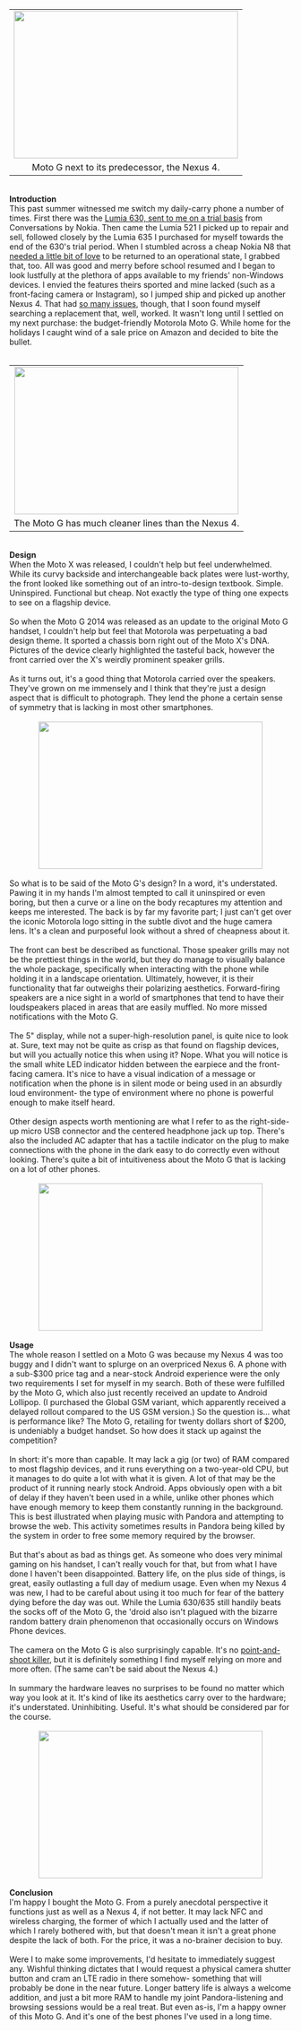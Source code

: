 

<table align="center" cellpadding="0" cellspacing="0" class="tr-caption-container" style="margin-left: auto; margin-right: auto; text-align: center;"><tbody><tr><td style="text-align: center;"><a href="http://3.bp.blogspot.com/-B-M1YRUyddo/VNPtS_G-_XI/AAAAAAAAGjo/owM9efKL208/s1600/DSC_7300.JPG" imageanchor="1" style="margin-left: auto; margin-right: auto;"><img border="0" src="http://3.bp.blogspot.com/-B-M1YRUyddo/VNPtS_G-_XI/AAAAAAAAGjo/owM9efKL208/s1600/DSC_7300.JPG" height="263" width="400" /></a></td></tr><tr><td class="tr-caption" style="text-align: center;">Moto G next to its predecessor, the Nexus 4.</td></tr></tbody></table><b><br /></b><b>Introduction</b><br />This past summer witnessed me switch my daily-carry phone a number of times. First there was the <a href="http://meinfruhstuck.blogspot.com/2014/10/nokia-lumia-630-635-review.html" target="_blank">Lumia 630, sent to me on a trial basis</a> from Conversations by Nokia. Then came the Lumia 521 I picked up to repair and sell, followed closely by the Lumia 635 I purchased for myself towards the end of the 630's trial period. When I stumbled across a cheap Nokia N8 that <a href="http://meinfruhstuck.blogspot.com/2014/11/amoled-clock-take-2.html" target="_blank">needed a little bit of love</a> to be returned to an operational state, I grabbed that, too. All was good and merry before school resumed and I began to look lustfully at the plethora of apps available to my friends' non-Windows devices. I envied the features theirs sported and mine lacked (such as a front-facing camera or Instagram), so I jumped ship and picked up another Nexus 4. That had <a href="http://youtu.be/tbeOvD8M28E" target="_blank">so many issues</a>, though, that I soon found myself searching a replacement that, well, worked. It wasn't long until I settled on my next purchase: the budget-friendly Motorola Moto G. While home for the holidays I caught wind of a sale price on Amazon and decided to bite the bullet.<br /><br /><table align="center" cellpadding="0" cellspacing="0" class="tr-caption-container" style="margin-left: auto; margin-right: auto; text-align: center;"><tbody><tr><td style="text-align: center;"><a href="http://3.bp.blogspot.com/-wWGnzJ_vhaM/VNPtk7Kvf2I/AAAAAAAAGjw/IhAqiB7SztM/s1600/DSC_7271.JPG" imageanchor="1" style="margin-left: auto; margin-right: auto;"><img border="0" src="http://3.bp.blogspot.com/-wWGnzJ_vhaM/VNPtk7Kvf2I/AAAAAAAAGjw/IhAqiB7SztM/s1600/DSC_7271.JPG" height="263" width="400" /></a></td></tr><tr><td class="tr-caption" style="text-align: center;">The Moto G has much cleaner lines than the Nexus 4.</td></tr></tbody></table><br /><b>Design</b><br />When the Moto X was released, I couldn't help but feel underwhelmed. While its curvy backside and interchangeable back plates were lust-worthy, the front looked like something out of an intro-to-design textbook. Simple. Uninspired. Functional but cheap. Not exactly the type of thing one expects to see on a flagship device.<br /><br />So when the Moto G 2014 was released as an update to the original Moto G handset, I couldn't help but feel that Motorola was perpetuating a bad design theme. It sported a chassis born right out of the Moto X's DNA. Pictures of the device clearly highlighted the tasteful back, however the front carried over the X's weirdly prominent speaker grills.<br /><br />As it turns out, it's a good thing that Motorola carried over the speakers. They've grown on me immensely and I think that they're just a design aspect that is difficult to photograph. They lend the phone a certain sense of symmetry that is lacking in most other smartphones.<br /><br /><div class="separator" style="clear: both; text-align: center;"><a href="http://2.bp.blogspot.com/-hocs6gH7pbE/VNPtywtn4FI/AAAAAAAAGj4/86VCx6muxV8/s1600/DSC_7272.JPG" imageanchor="1" style="margin-left: 1em; margin-right: 1em;"><img border="0" src="http://2.bp.blogspot.com/-hocs6gH7pbE/VNPtywtn4FI/AAAAAAAAGj4/86VCx6muxV8/s1600/DSC_7272.JPG" height="263" width="400" /></a></div><br />So what is to be said of the Moto G's design? In a word, it's understated. Pawing it in my hands I'm almost tempted to call it uninspired or even boring, but then a curve or a line on the body recaptures my attention and keeps me interested. The back is by far my favorite part; I just can't get over the iconic Motorola logo sitting in the subtle divot and the huge camera lens. It's a clean and purposeful look without a shred of cheapness about it.<br /><br />The front can best be described as functional. Those speaker grills may not be the prettiest things in the world, but they do manage to visually balance the whole package, specifically when interacting with the phone while holding it in a landscape orientation. Ultimately, however, it is their functionality that far outweighs their polarizing aesthetics. Forward-firing speakers are a nice sight in a world of smartphones that tend to have their loudspeakers placed in areas that are easily muffled. No more missed notifications with the Moto G.<br /><br />The 5" display, while not a super-high-resolution panel, is quite nice to look at. Sure, text may not be quite as crisp as that found on flagship devices, but will you actually notice this when using it? Nope. What you will notice is the small white LED indicator hidden between the earpiece and the front-facing camera. It's nice to have a visual indication of a message or notification when the phone is in silent mode or being used in an absurdly loud environment- the type of environment where no phone is powerful enough to make itself heard.<br /><br />Other design aspects worth mentioning are what I refer to as the right-side-up micro USB connector and the centered headphone jack up top. There's also the included AC adapter that has a tactile indicator on the plug to make connections with the phone in the dark easy to do correctly even without looking. There's quite a bit of intuitiveness about the Moto G that is lacking on a lot of other phones.<br /><br /><div class="separator" style="clear: both; text-align: center;"><a href="http://3.bp.blogspot.com/-IL4F_aPNdh4/VNPt9bhpG5I/AAAAAAAAGkA/V1Ts2Ar5RcA/s1600/DSC_7274.JPG" imageanchor="1" style="margin-left: 1em; margin-right: 1em;"><img border="0" src="http://3.bp.blogspot.com/-IL4F_aPNdh4/VNPt9bhpG5I/AAAAAAAAGkA/V1Ts2Ar5RcA/s1600/DSC_7274.JPG" height="263" width="400" /></a></div><br /><b>Usage</b><br />The whole reason I settled on a Moto G was because my Nexus 4 was too buggy and I didn't want to splurge on an overpriced Nexus 6. A phone with a sub-$300 price tag and a near-stock Android experience were the only two requirements I set for myself in my search. Both of these were fulfilled by the Moto G, which also just recently received an update to Android Lollipop. (I purchased the Global GSM variant, which apparently received a delayed rollout compared to the US GSM version.) So the question is... what is performance like? The Moto G, retailing for twenty dollars short of $200, is undeniably a budget handset. So how does it stack up against the competition?<br /><br />In short: it's more than capable. It may lack a gig (or two) of RAM compared to most flagship devices, and it runs everything on a two-year-old CPU, but it manages to do quite a lot with what it is given. A lot of that may be the product of it running nearly stock Android. Apps obviously open with a bit of delay if they haven't been used in a while, unlike other phones which have enough memory to keep them constantly running in the background. This is best illustrated when playing music with Pandora and attempting to browse the web. This activity sometimes results in Pandora being killed by the system in order to free some memory required by the browser.<br /><br />But that's about as bad as things get. As someone who does very minimal gaming on his handset, I can't really vouch for that, but from what I have done I haven't been disappointed. Battery life, on the plus side of things, is great, easily outlasting a full day of medium usage. Even when my Nexus 4 was new, I had to be careful about using it too much for fear of the battery dying before the day was out. While the Lumia 630/635 still handily beats the socks off of the Moto G, the 'droid also isn't plagued with the bizarre random battery drain phenomenon that occasionally occurs on Windows Phone devices.<br /><br />The camera on the Moto G is also surprisingly capable. It's no <a href="http://meinfruhstuck.blogspot.com/2014/01/nokia-lumia-1020-photography-review.html" target="_blank">point-and-shoot killer</a>, but it is definitely something I find myself relying on more and more often. (The same can't be said about the Nexus 4.)<br /><br />In summary the hardware leaves no surprises to be found no matter which way you look at it. It's kind of like its aesthetics carry over to the hardware; it's understated. Uninhibiting. Useful. It's what should be considered par for the course.<br /><br /><div class="separator" style="clear: both; text-align: center;"><a href="http://3.bp.blogspot.com/-WwMNCuBXgcA/VNPuORyHMkI/AAAAAAAAGkI/9qo-ya18MGQ/s1600/DSC_7273.JPG" imageanchor="1" style="margin-left: 1em; margin-right: 1em;"><img border="0" src="http://3.bp.blogspot.com/-WwMNCuBXgcA/VNPuORyHMkI/AAAAAAAAGkI/9qo-ya18MGQ/s1600/DSC_7273.JPG" height="263" width="400" /></a></div><br /><b>Conclusion</b><br />I'm happy I bought the Moto G. From a purely anecdotal perspective it functions just as well as a Nexus 4, if not better. It may lack NFC and wireless charging, the former of which I actually used and the latter of which I rarely bothered with, but that doesn't mean it isn't a great phone despite the lack of both. For the price, it was a no-brainer decision to buy.<br /><br />Were I to make some improvements, I'd hesitate to immediately suggest any. Wishful thinking dictates that I would request a physical camera shutter button and cram an LTE radio in there somehow- something that will probably be done in the near future. Longer battery life is always a welcome addition, and just a bit more RAM to handle my joint Pandora-listening and browsing sessions would be a real treat. But even as-is, I'm a happy owner of this Moto G. And it's one of the best phones I've used in a long time.